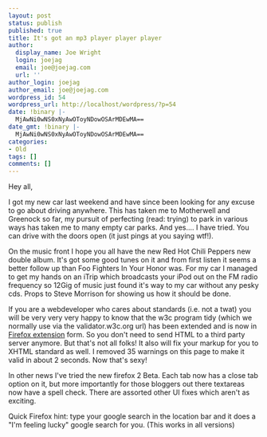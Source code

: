 ```yaml
---
layout: post
status: publish
published: true
title: It's got an mp3 player player player
author:
  display_name: Joe Wright
  login: joejag
  email: joe@joejag.com
  url: ''
author_login: joejag
author_email: joe@joejag.com
wordpress_id: 54
wordpress_url: http://localhost/wordpress/?p=54
date: !binary |-
  MjAwNi0wNS0xNyAwOToyNDowOSArMDEwMA==
date_gmt: !binary |-
  MjAwNi0wNS0xNyAwOToyNDowOSArMDEwMA==
categories:
- Old
tags: []
comments: []
---
```

<p>Hey all,</p>
<p>I got my new car last weekend and have since been looking for any excuse to go about driving anywhere.  This has taken me to Motherwell and Greenock so far, my pursuit of perfecting (read: trying) to park in various ways has taken me to many empty car parks.  And yes.... I have tried.  You can drive with the doors open (it just pings at you saying wtf!).</p>
<p>On the music front I hope you all have the new Red Hot Chili Peppers new double album.  It's got some good tunes on it and from first listen it seems a better follow up than Foo Fighters In Your Honor was.  For my car I managed to get my hands on an iTrip which broadcasts your iPod out on the FM radio frequency so 12Gig of music just found it's way to my car without any pesky cds.  Props to Steve Morrison for showing us how it should be done.</p>
<p>If you are a webdeveloper who cares about standards (i.e. not a twat) you will be very very very happy to know that the w3c program tidy (which we normally use via the validator.w3c.org url) has been extended and is now in <a href="https://addons.mozilla.org/firefox/249/">Firefox extension</a> form.  So you don't need to send HTML to a third party server anymore.  But that's not all folks!  It also will fix your markup for you to XHTML standard as well.  I removed 35 warnings on this page to make it valid in about 2 seconds.  Now that's sexy!</p>
<p>In other news I've tried the new firefox 2 Beta.  Each tab now has a close tab option on it, but more importantly for those bloggers out there textareas now have a spell check.  There are assorted other UI fixes which aren't as exciting.  </p>
<p>Quick Firefox hint:  type your google search in the location bar and it does a "I'm feeling lucky" google search for you. (This works in all versions)</p>
